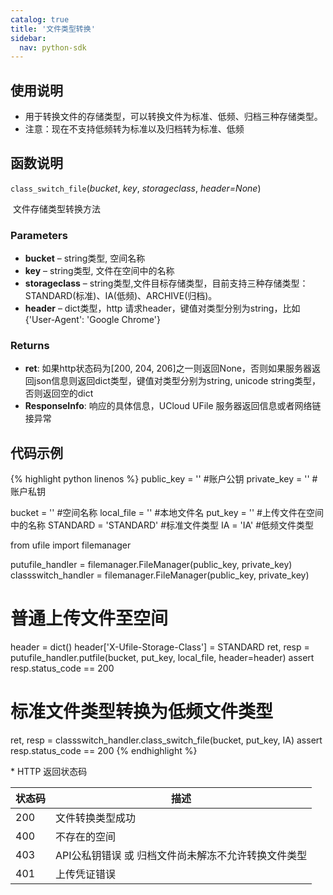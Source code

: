 ```yaml
---
catalog: true  
title: '文件类型转换'
sidebar:
  nav: python-sdk
---
```



## 使用说明

  * 用于转换文件的存储类型，可以转换文件为标准、低频、归档三种存储类型。
* 注意：现在不支持低频转为标准以及归档转为标准、低频

## 函数说明

`class_switch_file`(*bucket*, *key*, *storageclass*, *header=None*)

​				文件存储类型转换方法

### Parameters

- **bucket** – string类型, 空间名称
- **key** – string类型, 文件在空间中的名称
- **storageclass** – string类型,文件目标存储类型，目前支持三种存储类型：STANDARD(标准)、IA(低频)、ARCHIVE(归档)。
- **header** – dict类型，http 请求header，键值对类型分别为string，比如{'User-Agent': 'Google Chrome'}

### Returns

* **ret**: 如果http状态码为[200, 204, 206]之一则返回None，否则如果服务器返回json信息则返回dict类型，键值对类型分别为string, unicode string类型，否则返回空的dict
* **ResponseInfo**: 响应的具体信息，UCloud UFile 服务器返回信息或者网络链接异常

## 代码示例

<div class="copyable" markdown="1">

{% highlight python linenos %}
public_key = ''                 #账户公钥
private_key = ''                #账户私钥

bucket = ''                     #空间名称
local_file = ''                 #本地文件名
put_key = ''                    #上传文件在空间中的名称
STANDARD = 'STANDARD'           #标准文件类型
IA = 'IA'                       #低频文件类型

from ufile import filemanager

putufile_handler = filemanager.FileManager(public_key, private_key)
classswitch_handler = filemanager.FileManager(public_key, private_key)

# 普通上传文件至空间
header = dict()
header['X-Ufile-Storage-Class'] = STANDARD
ret, resp = putufile_handler.putfile(bucket, put_key, local_file, header=header)
assert resp.status_code == 200

# 标准文件类型转换为低频文件类型
ret, resp = classswitch_handler.class_switch_file(bucket, put_key, IA)
assert resp.status_code == 200
{% endhighlight %}
</div>
* HTTP 返回状态码

| 状态码 | 描述                                                |
| ------ | --------------------------------------------------- |
| 200    | 文件转换类型成功                                    |
| 400    | 不存在的空间                                        |
| 403    | API公私钥错误 或 归档文件尚未解冻不允许转换文件类型 |
| 401    | 上传凭证错误                                        |

